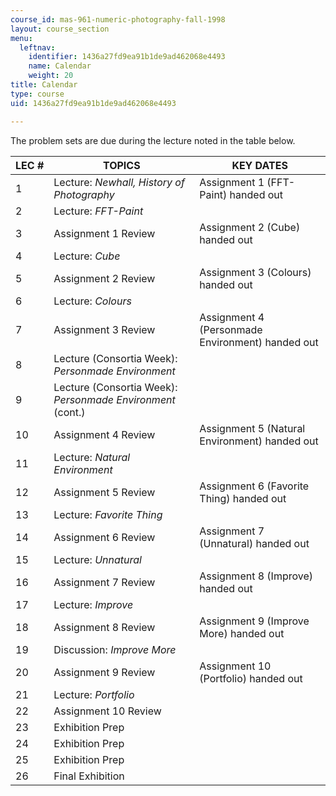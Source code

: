 ```yaml
---
course_id: mas-961-numeric-photography-fall-1998
layout: course_section
menu:
  leftnav:
    identifier: 1436a27fd9ea91b1de9ad462068e4493
    name: Calendar
    weight: 20
title: Calendar
type: course
uid: 1436a27fd9ea91b1de9ad462068e4493

---
```


The problem sets are due during the lecture noted in the table below.

| LEC # | TOPICS | KEY DATES |
| --- | --- | --- |
| 1 | Lecture: _Newhall, History of Photography_ | Assignment 1 (FFT-Paint) handed out |
| 2 | Lecture: _FFT-Paint_ | &nbsp; |
| 3 | Assignment 1 Review | Assignment 2 (Cube) handed out |
| 4 | Lecture: _Cube_ | &nbsp; |
| 5 | Assignment 2 Review | Assignment 3 (Colours) handed out |
| 6 | Lecture: _Colours_ | &nbsp; |
| 7 | Assignment 3 Review | Assignment 4 (Personmade Environment) handed out |
| 8 | Lecture (Consortia Week): _Personmade Environment_ | &nbsp; |
| 9 | Lecture (Consortia Week): _Personmade Environment_ (cont.) | &nbsp; |
| 10 | Assignment 4 Review | Assignment 5 (Natural Environment) handed out |
| 11 | Lecture: _Natural Environment_ | &nbsp; |
| 12 | Assignment 5 Review | Assignment 6 (Favorite Thing) handed out |
| 13 | Lecture: _Favorite Thing_ | &nbsp; |
| 14 | Assignment 6 Review | Assignment 7 (Unnatural) handed out |
| 15 | Lecture: _Unnatural_ | &nbsp; |
| 16 | Assignment 7 Review | Assignment 8 (Improve) handed out |
| 17 | Lecture: _Improve_ | &nbsp; |
| 18 | Assignment 8 Review | Assignment 9 (Improve More) handed out |
| 19 | Discussion: _Improve More_ | &nbsp; |
| 20 | Assignment 9 Review | Assignment 10 (Portfolio) handed out |
| 21 | Lecture: _Portfolio_ | &nbsp; |
| 22 | Assignment 10 Review | &nbsp; |
| 23 | Exhibition Prep | &nbsp; |
| 24 | Exhibition Prep | &nbsp; |
| 25 | Exhibition Prep | &nbsp; |
| 26 | Final Exhibition |
